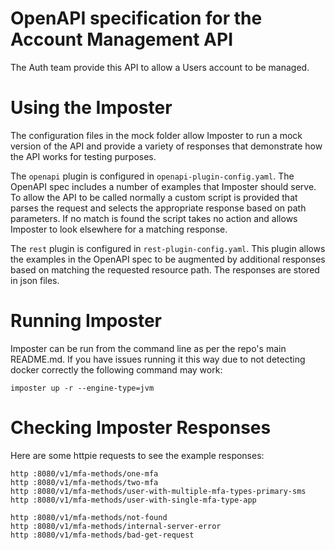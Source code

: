 # OpenAPI specification for the Account Management API

The Auth team provide this API to allow a Users account to be managed.

# Using the Imposter

The configuration files in the mock folder allow Imposter to run a mock version of the API and
provide a variety of responses that demonstrate how the API works for testing purposes.

The `openapi` plugin is configured in `openapi-plugin-config.yaml`.
The OpenAPI spec includes a number of examples that Imposter should serve.  To allow the API to be
called normally a custom script is provided that parses the request and selects the appropriate
response based on path parameters.  If no match is found the script takes no action and allows Imposter
to look elsewhere for a matching response.

The `rest` plugin is configured in `rest-plugin-config.yaml`.
This plugin allows the examples in the OpenAPI spec to be augmented by additional responses based on
matching the requested resource path.  The responses are stored in json files.

# Running Imposter

Imposter can be run from the command line as per the repo's main README.md.  If you have issues
running it this way due to not detecting docker correctly the following command may work:

```shell
imposter up -r --engine-type=jvm
```

# Checking Imposter Responses

Here are some httpie requests to see the example responses:

```shell
http :8080/v1/mfa-methods/one-mfa
http :8080/v1/mfa-methods/two-mfa
http :8080/v1/mfa-methods/user-with-multiple-mfa-types-primary-sms
http :8080/v1/mfa-methods/user-with-single-mfa-type-app

http :8080/v1/mfa-methods/not-found
http :8080/v1/mfa-methods/internal-server-error
http :8080/v1/mfa-methods/bad-get-request
```